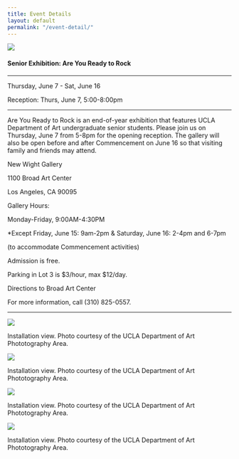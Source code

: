```yaml
---
title: Event Details
layout: default
permalink: "/event-detail/"
---
```

  
  <div class="container pt-5 mt-5 px-5">
      <div class="row">
          <div class="col-md-4">
              <img class="full-width-img" src="http://placehold.it/350x450">
          </div>
          <div class="col-md-7 offset-md-1">
              <h4 class="font-serif-1  serif-headline-1">Senior Exhibition: Are You Ready to Rock</h4>
              <hr style="width: 100%">
              <p class="pt-1 mb-0">Thursday, June 7 - Sat, June 16</p>
              <p>Reception: Thurs, June 7, 5:00-8:00pm</p>
              <hr style="width: 100%">
              <p class="exhibition">Are You Ready to Rock is an end-of-year exhibition that features UCLA Department of Art undergraduate senior students. Please join us on Thursday, June 7 from 5-8pm for the opening reception. The gallery will also be open before and after Commencement on June 16 so that visiting family and friends may attend.</p>
              <p class="mb-0 exhibition">New Wight Gallery</p>
              <p class="mb-0 exhibition">1100 Broad Art Center</p>
              <p class="exhibition">Los Angeles, CA 90095</p>
              <p class="mb-0 exhibition">Gallery Hours:</p>
              <p class="mb-0 exhibition">Monday-Friday, 9:00AM-4:30PM</p>
              <p class="mb-0 exhibition">*Except Friday, June 15: 9am-2pm & Saturday, June 16: 2-4pm and 6-7pm</p>
              <p class="mb-0 exhibition">(to accommodate Commencement activities)</p>
              <p class="exhibition">Admission is free.</p>
              <p class="exhibition">Parking in Lot 3 is $3/hour, max $12/day.</p>
              <p class="exhibition">Directions to Broad Art Center</p>
              <p class="exhibition">For more information, call (310) 825-0557.</p>
          </div>
      </div>
  </div>

  <hr>

  <div class="container pt-3 mt-5">
      <div class="row pl-5">
          <div class="col-md-6">
              <img class="full-width-img" src="http://placehold.it/450x375">
              <p class="exhibition">Installation view. Photo courtesy of the UCLA Department of Art Phototography Area.</p>
              <img class="full-width-img" src="http://placehold.it/450x375">
              <p class="exhibition">Installation view. Photo courtesy of the UCLA Department of Art Phototography Area.</p>
          </div>
          <div class="col-md-6">
            <img class="full-width-img" src="http://placehold.it/450x375">
            <p class="exhibition">Installation view. Photo courtesy of the UCLA Department of Art Phototography Area.</p>
            <img class="full-width-img" src="http://placehold.it/450x375">
            <p class="exhibition">Installation view. Photo courtesy of the UCLA Department of Art Phototography Area.</p>
          </div>
      </div>
  </div>